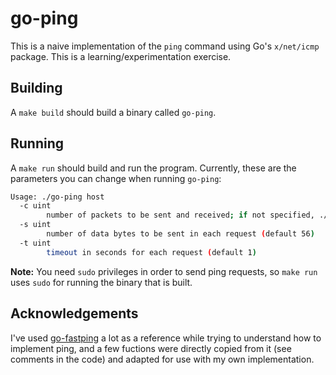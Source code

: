 # go-ping

This is a naive implementation of the `ping` command using Go's `x/net/icmp` package. This is a learning/experimentation exercise.

## Building

A `make build` should build a binary called `go-ping`.

## Running

A `make run` should build and run the program. Currently, these are the parameters you can change when running `go-ping`:

```sh
Usage: ./go-ping host
  -c uint
        number of packets to be sent and received; if not specified, ./go-ping will send requests until interrupted
  -s uint
        number of data bytes to be sent in each request (default 56)
  -t uint
        timeout in seconds for each request (default 1)
```

**Note:** You need `sudo` privileges in order to send ping requests, so `make run` uses `sudo` for running the binary that is built.


## Acknowledgements

I've used [go-fastping](https://github.com/tatsushid/go-fastping) a lot as a reference  while trying to understand how to implement ping, and a few fuctions were directly copied from it (see comments in the code) and adapted for use with my own implementation.
